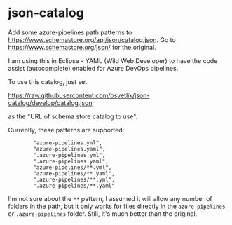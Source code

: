# json-catalog
Add some azure-pipelines path patterns to https://www.schemastore.org/api/json/catalog.json. Go to https://www.schemastore.org/json/ for the original.

I am using this in Eclipse - YAML (Wild Web Developer) to have the code assist (autocomplete) enabled for Azure DevOps
pipelines.

To use this catalog, just set

https://raw.githubusercontent.com/osvetlik/json-catalog/develop/catalog.json

as the "URL of schema store catalog to use".

Currently, these patterns are supported:
```
        "azure-pipelines.yml",
        "azure-pipelines.yaml",
        ".azure-pipelines.yml",
        ".azure-pipelines.yaml",
        "azure-pipelines/**.yml",
        "azure-pipelines/**.yaml",
        ".azure-pipelines/**.yml",
        ".azure-pipelines/**.yaml"
```

I'm not sure about the `**` pattern, I assumed it will allow any number of folders in the path, but it only works
for files directly in the `azure-pipelines` or `.azure-pipelines` folder. Still, it's much better than the original.